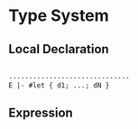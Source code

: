 # Type System

## Local Declaration

```

------------------------------
E |- #let { d1; ...; dN }
```

## Expression


